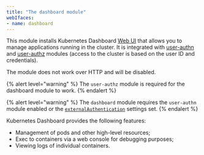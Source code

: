 ```yaml
---
title: "The dashboard module"
webIfaces:
- name: dashboard
---
```


This module installs Kubernetes Dashboard [Web UI](https://github.com/kubernetes/dashboard) that allows you to manage applications running in the cluster. It is integrated with [user-authn](../../modules/150-user-authn/) and [user-authz](../../modules/140-user-authz/) modules (access to the cluster is based on the user ID and credentials).

The module does not work over HTTP and will be disabled.

{% alert level="warning" %}
The `user-authz` module is required for the dashboard module to work.
{% endalert %}

{% alert level="warning" %}
The `dashboard` module requires the `user-authn` module enabled or the [`externalAuthentication`](../cr.html#examples) settings set.
{% endalert %}

Kubernetes Dashboard provides the following features:

- Management of pods and other high-level resources;
- Exec to containers via a web console for debugging purposes;
- Viewing logs of individual containers.
